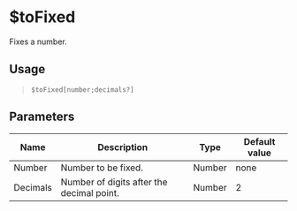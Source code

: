 # $toFixed
Fixes a number.
## Usage
> `$toFixed[number;decimals?]`
## Parameters
|   Name   |                Description                |  Type  | Default value |
|----------|-------------------------------------------|--------|---------------|
| Number   | Number to be fixed.                       | Number | none          |
| Decimals | Number of digits after the decimal point. | Number |             2 |
